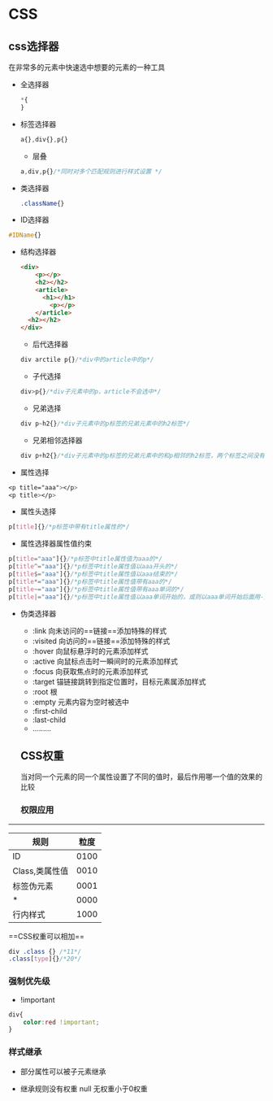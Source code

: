 # CSS

## css选择器

在非常多的元素中快速选中想要的元素的一种工具

* 全选择器

  ```css
  *{
  }
  ```

  

* 标签选择器

  ```css
  a{},div{},p{}
  ```

  * 层叠

  ```css
  a,div,p{}/*同时对多个匹配规则进行样式设置 */
  ```

  

* 类选择器

  ```css
  .className{}
  ```

  

* ID选择器

```css
#IDName{}
```

* 结构选择器

  ```html
  <div>
      <p></p>
      <h2></h2>
      <article>
      	<h1></h1>
          <p></p>
      </article>
   	<h2></h2>   
  </div>
  ```

  

  * 后代选择器

  ```css
  div arctile p{}/*div中的article中的p*/
  ```

  * 子代选择

  ```css
  div>p{}/*div子元素中的p，article不会选中*/
  ```

  * 兄弟选择

  ```css
  div p~h2{}/*div子元素中的p标签的兄弟元素中的h2标签*/
  ```

  * 兄弟相邻选择器

  ```css
  div p+h2{}/*div子元素中的p标签的兄弟元素中的和p相邻的h2标签，两个标签之间没有其他元素*/
  ```

* 属性选择

```css
<p title="aaa"></p>
<p title></p>
```



* 属性头选择

```css
p[title]{}/*p标签中带有title属性的*/
```

* 属性选择器属性值约束

```css
p[title="aaa"]{}/*p标签中title属性值为aaa的*/
p[title^="aaa"]{}/*p标签中title属性值以aaa开头的*/
p[title$="aaa"]{}/*p标签中title属性值以aaa结束的*/
p[title*="aaa"]{}/*p标签中title属性值带有aaa的*/
p[title~="aaa"]{}/*p标签中title属性值带有aaa单词的*/
p[title|="aaa"]{}/*p标签中title属性值以aaa单词开始的，或则以aaa单词开始后面用-连接的，其他符号连接不可以*/
```

* 伪类选择器

  * :link 	向未访问的==链接==添加特殊的样式
  * :visited    向访问的==链接==添加特殊的样式
  * :hover    向鼠标悬浮时的元素添加样式
  * :active    向鼠标点击时一瞬间时的元素添加样式
  * :focus    向获取焦点时的元素添加样式
  * :target    锚链接跳转到指定位置时，目标元素属添加样式
  * :root    根
  * :empty    元素内容为空时被选中
  * :first-child
  * :last-child
  * ………

  

  ## CSS权重
  
  当对同一个元素的同一个属性设置了不同的值时，最后作用哪一个值的效果的比较
  
  ### 权限应用
<hr>

<table style="max-width:200px;">
    <thead>
    	<th>规则</th>
        <th>粒度</th>
    </thead>
    <tbody>
    	<tr>
        	<td>ID</td>
            <td>0100</td>
        </tr>
        <tr>
        	<td>Class,类属性值</td>
            <td>0010</td>
        </tr>
        <tr>
        	<td>标签伪元素</td>
            <td>0001</td>
        </tr>
        <tr>
        	<td>*</td>
            <td>0000</td>
        </tr>
        <tr>
        	<td>行内样式</td>
            <td>1000</td>
        </tr>
    </tbody>
</table>

  ==CSS权重可以相加==

```css
div .class {} /*11*/
.class[type]{}/*20*/ 
```

### 强制优先级

* !important 

```css
div{
    color:red !important;
}
```



### 样式继承

* 部分属性可以被子元素继承

* 继承规则没有权重 null 无权重小于0权重

  



